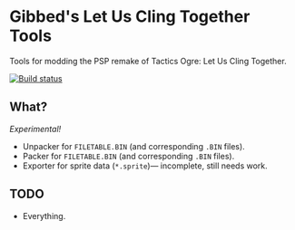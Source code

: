 # Gibbed's Let Us Cling Together Tools

Tools for modding the PSP remake of Tactics Ogre: Let Us Cling Together.

[![Build status](https://ci.appveyor.com/api/projects/status/9cl2i5x0j2rlwgih/branch/master?svg=true)](https://ci.appveyor.com/project/gibbed/gibbed-letusclingtogether/branch/master)

## What?

*Experimental!*

* Unpacker for `FILETABLE.BIN` (and corresponding `.BIN` files).
* Packer for `FILETABLE.BIN` (and corresponding `.BIN` files).
* Exporter for sprite data (`*.sprite`)— incomplete, still needs work.

## TODO

* Everything.
